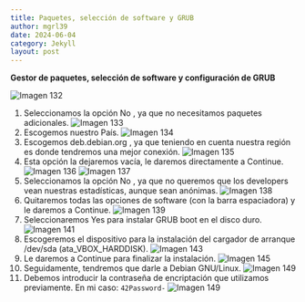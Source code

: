 ```yaml
---
title: Paquetes, selección de software y GRUB
author: mgrl39
date: 2024-06-04
category: Jekyll
layout: post
---
```


**Gestor de paquetes, selección de software y configuración de GRUB**

![Imagen 132](https://raw.githubusercontent.com/mgrl39/Born2BeRoot/main/steps/b2br_img_132.png)  
1. Seleccionamos la opción No , ya que no necesitamos paquetes adicionales.
![Imagen 133](https://raw.githubusercontent.com/mgrl39/Born2BeRoot/main/steps/b2br_img_133.png)
2. Escogemos nuestro País.
![Imagen 134](https://raw.githubusercontent.com/mgrl39/Born2BeRoot/main/steps/b2br_img_134.png)
3. Escogemos deb.debian.org , ya que teniendo en cuenta nuestra región es donde tendremos una mejor conexión.
![Imagen 135](https://raw.githubusercontent.com/mgrl39/Born2BeRoot/main/steps/b2br_img_135.png)
4. Esta opción la dejaremos vacía, le daremos directamente a Continue.  
![Imagen 136](https://raw.githubusercontent.com/mgrl39/Born2BeRoot/main/steps/b2br_img_136.png)
![Imagen 137](https://raw.githubusercontent.com/mgrl39/Born2BeRoot/main/steps/b2br_img_137.png)
5. Seleccionamos la opción No , ya que no queremos que los developers vean nuestras estadísticas, aunque sean anónimas.
![Imagen 138](https://raw.githubusercontent.com/mgrl39/Born2BeRoot/main/steps/b2br_img_138.png)
6. Quitaremos todas las opciones de software (con la barra espaciadora) y le daremos a Continue.
![Imagen 139](https://raw.githubusercontent.com/mgrl39/Born2BeRoot/main/steps/b2br_img_139.png)
7. Seleccionaremos Yes para instalar GRUB boot en el disco duro.
![Imagen 141](https://raw.githubusercontent.com/mgrl39/Born2BeRoot/main/steps/b2br_img_141.png)
8. Escogeremos el dispositivo para la instalación del cargador de arranque /dev/sda (ata_VBOX_HARDDISK).
![Imagen 143](https://raw.githubusercontent.com/mgrl39/Born2BeRoot/main/steps/b2br_img_143.png)  
9. Le daremos a Continue para finalizar la instalación.
![Imagen 145](https://raw.githubusercontent.com/mgrl39/Born2BeRoot/main/steps/b2br_img_145.png)  
10. Seguidamente, tendremos que darle a Debian GNU/Linux.
![Imagen 149](https://raw.githubusercontent.com/mgrl39/Born2BeRoot/main/steps/b2br_img_1482.png)  
12. Debemos introducir la contraseña de encriptación que utilizamos previamente. En mi caso: `42Password-`
![Imagen 149](https://raw.githubusercontent.com/mgrl39/Born2BeRoot/main/steps/b2br_img_149.png)  
